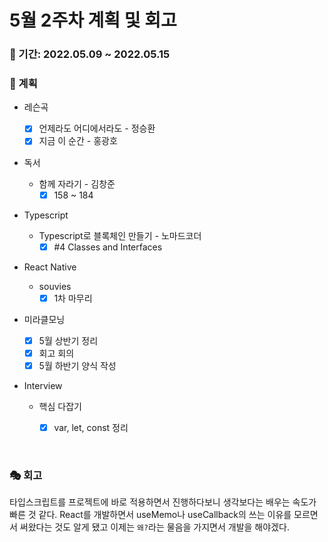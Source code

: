 # 5월 2주차 계획 및 회고

### 📆 기간: 2022.05.09 ~ 2022.05.15

### 📑 계획

- 레슨곡

  - [x] 언제라도 어디에서라도 - 정승환
  - [x] 지금 이 순간 - 홍광호
- 독서
  - 함께 자라기 - 김창준
    - [x] 158 ~ 184
- Typescript
  - Typescript로 블록체인 만들기 - 노마드코더
    - [x] #4 Classes and Interfaces
- React Native
  - souvies
    - [x] 1차 마무리

- 미라클모닝
  - [x] 5월 상반기 정리
  - [x] 회고 회의
  - [x] 5월 하반기 양식 작성

- Interview
  - 핵심 다잡기
    - [x] var, let, const 정리


<br/>

### 🎭 회고

 타입스크립트를 프로젝트에 바로 적용하면서 진행하다보니 생각보다는 배우는 속도가 빠른 것 같다. React를 개발하면서 useMemo나 useCallback의 쓰는 이유를 모르면서 써왔다는 것도 알게 됐고 이제는 `왜?`라는 물음을 가지면서 개발을 해야겠다.
